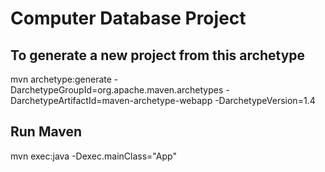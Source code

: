 # Computer Database Project

## To generate a new project from this archetype

mvn archetype:generate -DarchetypeGroupId=org.apache.maven.archetypes -DarchetypeArtifactId=maven-archetype-webapp -DarchetypeVersion=1.4

## Run Maven

mvn exec:java -Dexec.mainClass="App"
